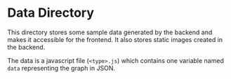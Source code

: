 # Data Directory

This directory stores some sample data generated by the backend and makes it accessible for the frontend. It also stores static images created in the backend.

The data is a javascript file (`<type>.js`) which contains one variable named ``data`` representing the graph in JSON.